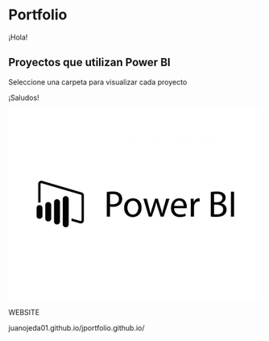 # Portfolio 

¡Hola!


## Proyectos que utilizan Power BI
Seleccione una carpeta para visualizar cada proyecto


¡Saludos!


![Logo PBI](01.jpg)


WEBSITE

juanojeda01.github.io/jportfolio.github.io/

